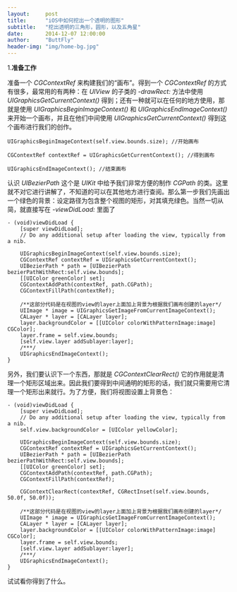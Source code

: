 ```yaml
---
layout:     post
title:      "iOS中如何挖出一个透明的图形"
subtitle:   "挖出透明的三角形，圆形，以及五角星"
date:       2014-12-07 12:00:00
author:     "ButtFly"
header-img: "img/home-bg.jpg"
---
```


1.__准备工作__  

准备一个 _CGContextRef_ 来构建我们的“画布”。得到一个 _CGContextRef_ 的方式有很多，最常用的有两种：在 _UIView_ 的子类的 _-drawRect:_ 方法中使用 _UIGraphicsGetCurrentContext()_ 得到；还有一种就可以在任何的地方使用，那就是使用 _UIGraphicsBeginImageContext()_ 和 _UIGraphicsEndImageContext()_ 来开始一个画布，并且在他们中间使用 _UIGraphicsGetCurrentContext()_ 得到这个画布进行我们的创作。

	UIGraphicsBeginImageContext(self.view.bounds.size); //开始画布
	
	CGContextRef contextRef = UIGraphicsGetCurrentContext(); //得到画布
	
	UIGraphicsEndImageContext(); //结束画布
	
认识 _UIBezierPath_ 这个是 _UIKit_ 中给予我们非常方便的制作 _CGPath_ 的类。这里就不对它进行讲解了，不知道的可以在其他地方进行查阅。那么第一步我们先画出一个绿色的背景：设定路径为包含整个视图的矩形，对其填充绿色。当然一切从简，就直接写在 _-viewDidLoad:_ 里面了

	- (void)viewDidLoad {
	    [super viewDidLoad];
	    // Do any additional setup after loading the view, typically from a nib.
	    
	    UIGraphicsBeginImageContext(self.view.bounds.size);
	    CGContextRef contextRef = UIGraphicsGetCurrentContext();
	    UIBezierPath * path = [UIBezierPath bezierPathWithRect:self.view.bounds];
	    [[UIColor greenColor] set];
	    CGContextAddPath(contextRef, path.CGPath);
	    CGContextFillPath(contextRef);
	    
	    /**这部分代码是在视图的view的layer上面加上背景为根据我们画布创建的layer*/
	    UIImage * image = UIGraphicsGetImageFromCurrentImageContext();
	    CALayer * layer = [CALayer layer];
	    layer.backgroundColor = [[UIColor colorWithPatternImage:image] CGColor];
	    layer.frame = self.view.bounds;
	    [self.view.layer addSublayer:layer];
	    /***/
	    UIGraphicsEndImageContext();
	}
	
另外，我们要认识下一个东西，那就是 _CGContextClearRect()_ 它的作用就是清理一个矩形区域出来。因此我们要得到中间通明的矩形的话，我们就只需要用它清理一个矩形出来就行。为了方便，我们将视图设置上背景色：

	- (void)viewDidLoad {
	    [super viewDidLoad];
	    // Do any additional setup after loading the view, typically from a nib.
	    self.view.backgroundColor = [UIColor yellowColor];
	    
	    UIGraphicsBeginImageContext(self.view.bounds.size);
	    CGContextRef contextRef = UIGraphicsGetCurrentContext();
	    UIBezierPath * path = [UIBezierPath bezierPathWithRect:self.view.bounds];
	    [[UIColor greenColor] set];
	    CGContextAddPath(contextRef, path.CGPath);
	    CGContextFillPath(contextRef);
	    
	    CGContextClearRect(contextRef, CGRectInset(self.view.bounds, 50.0f, 50.0f));
	    
	    /**这部分代码是在视图的view的layer上面加上背景为根据我们画布创建的layer*/
	    UIImage * image = UIGraphicsGetImageFromCurrentImageContext();
	    CALayer * layer = [CALayer layer];
	    layer.backgroundColor = [[UIColor colorWithPatternImage:image] CGColor];
	    layer.frame = self.view.bounds;
	    [self.view.layer addSublayer:layer];
	    /***/
	    UIGraphicsEndImageContext();
	}

试试看你得到了什么。

